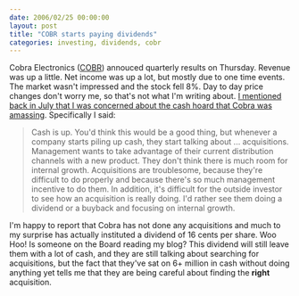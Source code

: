 ```yaml
---
date: 2006/02/25 00:00:00
layout: post
title: "COBR starts paying dividends"
categories: investing, dividends, cobr
---
```


Cobra Electronics ([COBR](http://finance.yahoo.com/q?s=COBR)) annouced quarterly results on Thursday. Revenue was up a little. Net income was up a lot, but mostly due to one time events. The market wasn't impressed and the stock fell 8%. Day to day price changes don't worry me, so that's not what I'm writing about. [I mentioned back in July that I was concerned about the cash hoard that Cobra was amassing](http://kurup.org/blog/one-entry?entry_id=22593). Specifically I said:

> Cash is up. You'd think this would be a good thing, but whenever a company starts piling up cash, they start talking about ... acquisitions. Management wants to take advantage of their current distribution channels with a new product. They don't think there is much room for internal growth. Acquisitions are troublesome, because they're difficult to do properly and because there's so much management incentive to do them. In addition, it's difficult for the outside investor to see how an acquisition is really doing. I'd rather see them doing a dividend or a buyback and focusing on internal growth.

I'm happy to report that Cobra has not done any acquisitions and much to my surprise has actually instituted a dividend of 16 cents per share. Woo Hoo! Is someone on the Board reading my blog? This dividend will still leave them with a lot of cash, and they are still talking about searching for acquisitions, but the fact that they've sat on 6+ million in cash without doing anything yet tells me that they are being careful about finding the **right** acquisition.
